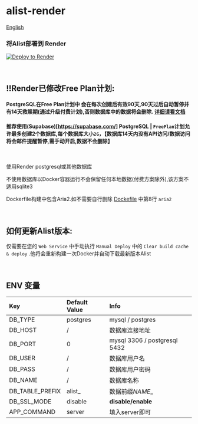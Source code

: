 # alist-render
[English](./README.md)
### 将Alist部署到 Render
[![Deploy to Render](https://render.com/images/deploy-to-render-button.svg)](https://render.com/deploy)

<br>

## !!Render已修改Free Plan计划:
#### PostgreSQL在Free Plan计划中 会在每次创建后有效90天,90天过后自动暂停并有14天救赎期(通过升级付费计划),否则数据库中的数据将会删除. [详细请看文档](https://render.com/docs/free#free-postgresql-databases)
#### 推荐使用(Supabase)[https://supabase.com/] PostgreSQL | `FreePlan`计划允许最多创建2个数据库,每个数据库大小`2G`，【数据库14天内没有API访问/数据访问 将会邮件提醒暂停,需手动开启,数据不会删除】

<br>

使用Render postgresql或其他数据库

不使用数据库以Docker容器运行不会保留任何本地数据(付费方案除外),该方案不适用sqlite3

Dockerfile构建中包含Aria2.如不需要自行删除 [Dockefile](https://github.com/NicoChiGu/alist-render/blob/main/Dockerfile) 中第8行 `aria2`


<br>

## 如何更新Alist版本:
仅需要在您的 `Web Service` 中手动执行 `Manual Deploy` 中的 `Clear build cache & deploy` .他将会重新构建一次Docker并自动下载最新版本Alist

<br>

## ENV 变量
| Key | Default Value | Info |
|:---------|:---------|:---------|
| DB_TYPE | postgres | mysql / postgres |
| DB_HOST | / | 数据库连接地址 |
| DB_PORT | 0 | mysql 3306 / postgresql 5432 |
| DB_USER | / | 数据库用户名 |
| DB_PASS | / | 数据库用户密码 |
| DB_NAME | / | 数据库名称 |
| DB_TABLE_PREFIX | alist_ | 数据前缀*NAME*_ |
| DB_SSL_MODE | disable | **disable/enable** |
| APP_COMMAND | server | 填入server即可 |
